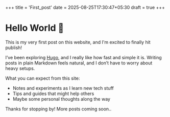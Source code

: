 +++
title = 'First_post'
date = 2025-08-25T17:30:47+05:30
draft = true
+++

# Hello World 👋

This is my very first post on this website, and I'm excited to finally hit publish!

I’ve been exploring [Hugo](https://gohugo.io/), and I really like how fast and simple it is. Writing posts in plain Markdown feels natural, and I don’t have to worry about heavy setups.  

What you can expect from this site:
- Notes and experiments as I learn new tech stuff  
- Tips and guides that might help others  
- Maybe some personal thoughts along the way  

Thanks for stopping by! More posts coming soon..